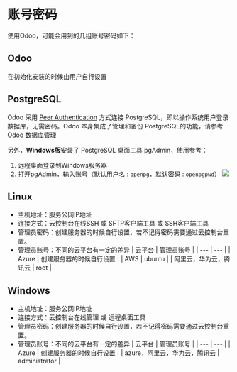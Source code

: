 # 账号密码

使用Odoo，可能会用到的几组账号密码如下：

## Odoo

在初始化安装的时候由用户自行设置

## PostgreSQL

Odoo 采用 [Peer Authentication](https://www.postgresql.org/docs/10/auth-methods.html#AUTH-PEER) 方式连接 PostgreSQL，即以操作系统用户登录数据库，无需密码。Odoo 本身集成了管理和备份 PostgreSQL的功能，请参考 [Odoo 数据库管理](/zh/admin-postgresql.md)

另外，**Windows版**安装了 PostgreSQL 桌面工具 pgAdmin，使用参考：

1. 远程桌面登录到Windows服务器
2. 打开pgAdmin，输入账号（默认用户名 : `openpg`，默认密码 : `openpgpwd`）
   ![](http://libs.websoft9.com/Websoft9/DocsPicture/zh/odoo/odoo-pgadmin2-websoft9.png)

## Linux

* 主机地址：服务公网IP地址
* 连接方式：云控制台在线SSH 或 SFTP客户端工具 或 SSH客户端工具
* 管理员密码：创建服务器的时候自行设置，若不记得密码需要通过云控制台重置。
* 管理员账号：不同的云平台有一定的差异
   |  云平台   |  管理员账号   |
   | --- | --- |
   |  Azure   |  创建服务器的时候自行设置   |
   |  AWS   |  ubuntu   |
   |  阿里云，华为云，腾讯云   |  root   |

## Windows

* 主机地址：服务公网IP地址
* 连接方式：云控制台在线管理 或 远程桌面工具
* 管理员密码：创建服务器的时候自行设置，若不记得密码需要通过云控制台重置。
* 管理员账号：不同的云平台有一定的差异
   |  云平台   |  管理员账号   |
   | --- | --- |
   |  Azure   |  创建服务器的时候自行设置   |
   |  azure，阿里云，华为云，腾讯云   |  administrator   |